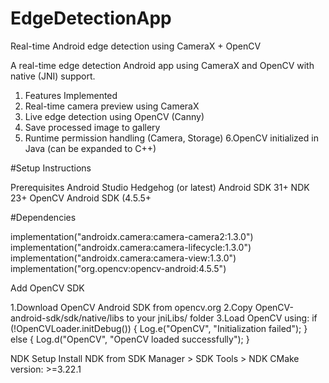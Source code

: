 # EdgeDetectionApp
Real-time Android edge detection using CameraX + OpenCV


A real-time edge detection Android app using CameraX and OpenCV with native (JNI) support.

1. Features Implemented
2. Real-time camera preview using CameraX
3. Live edge detection using OpenCV (Canny)
4. Save processed image to gallery
5. Runtime permission handling (Camera, Storage)
6.OpenCV initialized in Java (can be expanded to C++)

#Setup Instructions

Prerequisites
Android Studio Hedgehog (or latest)
Android SDK 31+
NDK 23+
OpenCV Android SDK (4.5.5+

#Dependencies

implementation("androidx.camera:camera-camera2:1.3.0")
implementation("androidx.camera:camera-lifecycle:1.3.0")
implementation("androidx.camera:camera-view:1.3.0")
implementation("org.opencv:opencv-android:4.5.5")


Add OpenCV SDK

1.Download OpenCV Android SDK from opencv.org
2.Copy OpenCV-android-sdk/sdk/native/libs to your jniLibs/ folder
3.Load OpenCV using:
if (!OpenCVLoader.initDebug()) {
    Log.e("OpenCV", "Initialization failed");
} else {
    Log.d("OpenCV", "OpenCV loaded successfully");
}

NDK Setup
Install NDK from SDK Manager > SDK Tools > NDK
CMake version: >=3.22.1


